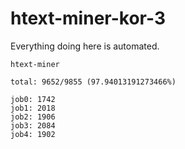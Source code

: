 # htext-miner-kor-3

Everything doing here is automated.

```
htext-miner

total: 9652/9855 (97.94013191273466%)

job0: 1742
job1: 2018
job2: 1906
job3: 2084
job4: 1902
```